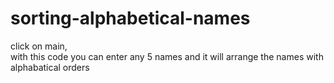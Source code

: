 # sorting-alphabetical-names
click on main,   
with this code you can enter any 5 names and it will arrange the names with alphabatical orders
